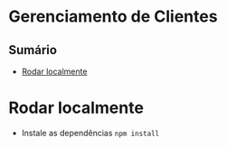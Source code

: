 # Gerenciamento de Clientes

## Sumário

- [Rodar localmente](#rodar-localmente)


# Rodar localmente

- Instale as dependências `npm install`  

